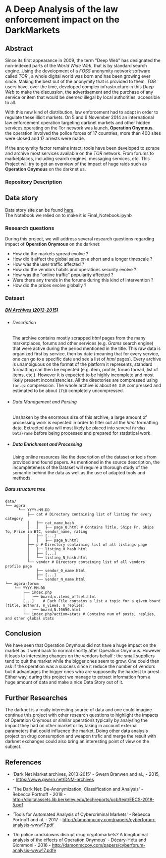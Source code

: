 # A Deep Analysis of the law enforcement impact on the DarkMarkets

## Abstract
Since its first appearance in 2009, the term "Deep Web" has designated the non-indexed parts of the _World Wide Web_, that is by standard search engine. Using the development of a _FOSS_ anonymity network software called _TOR_ , a whole digital world was born and has been growing ever since. Making the best out of the anonymity that is provided to them, _TOR_ users have, over the time, developed complex infrastructure in this _Deep Web_ to make the discussion, the advertisement and the purchase of any service or item that would be deemed illegal by local authorities, accessible to all.

With this new kind of distribution,  law enforcement had to adapt in order to regulate these illicit markets. On 5 and 6 November 2014 an international law enforcement operation targeting darknet markets and other hidden services operating on the Tor network was launch, **Operation Onymous**, the operation involved the police forces of 17 countries, more than 400 sites were closed and 17 arrests were made.

If the anonymity factor remains intact, tools have been developed to scrape and archive most services available on the _TOR_ network. From forums to marketplaces, including search engines, messaging services, etc. This Project will try to get an overview of the impact of huge raids such as **Operation Onymous** on the darknet us.

### Repository Description



## Data story
Data story site can be found [here](https://ada-2019.github.io/Project/).  
The Notebook we relied on to make it is Final_Notebook.ipynb

### Research questions
During this project, we will address several research questions regarding impact of **Operation Onymous** on the darknet:
* How did the markets spread evolve ?
* How did it affect the global sales on a short and a longer timescale ?
* How was the user traffic affected ?
* How did the vendors habits and operations security evolve ?
* How was the "online traffic" popularity affected ?
* Were there any trends in the forums during this kind of intervention ?
* How did the prices evolve globally ?

### Dataset
#####  [_DN Archives (2013-2015)_](https://www.gwern.net/DNM-archives)

  - ###### Description
    The archive contains mostly scrapped _html_ pages from the many marketplaces, forums and other services (e.g. _Grams_ search engine) that were active during the period mentioned in the title. This raw data is organized first by service, then by date (meaning that for every service, one can go to a specific date and see a list of _html_ pages). Every archive is unambiguous on the format of the platform it represents, standard formatting can then be expected (e.g. item, profile, forum thread, list of items, etc.). However it is expected to be highly incomplete and most likely present inconsistencies.  All the directories are compressed using `tar.gz` compression. The whole archive is about `60 GiB` compressed and estimated to be about `1TiB` completely uncompressed.
  - ###### Data Management and Parsing
    Unshaken by the enormous size of this archive, a large amount of processing work is expected in order to filter out all the _html_ formatting data. Extracted data will most likely be placed into several `Pandas DataFrame` before being processed and prepared for statistical work.
  - ##### Data Enrichment and Processing
    Using online resources like the description of the dataset or tools from provided and found papers. As mentioned in the source description, the incompleteness of the Dataset will require a thorough study of the semantic behind the data as well as the use of adapted tools and methods.

##### Data structure tree
```
data/
└── agora
      └── YYYY-MM-DD
          ├── cat # Directory containing list of listing for every category
          │   ├── cat_name_hash
          │   │   ├── page_0.html # Contains Title, Ships Fr. Ships To, Price in BTC, vendor_name, rating
          │   ├── [...]
          │   │   ├── page_N.html
          ├── p # Directory containing list of all listings page
          │   ├── listing_0_hash.html
          │   ├── [...]
          │   └── listing_N_hash.html
          └── vendor # Directory containing list of all vendors profile page
              ├── vendor_0_name.html
              ├── [...]
              └── vendor_N_name.html
└── agora-forum
    └── YYYY-MM-DD
        ├── index.php
        │   ├── board,n.items_offset.html
        [...]    # Each File contains a list a topic for a given board (title, authors, n_views, n_replies)
        │   ├── board,N.10650.html
        └── index.php?action=stats # Contains num of posts, replies, and other global stats

```

## Conclusion
We have seen that Operation Onymous did not have a huge impact on the market as it went back to normal shortly after Operation Onymous. However it leads to interesting changes on the vendors behalf : the small suppliers tend to quit the market while the bigger ones seem to grow. One could then ask if the operation was a success since it reduce the number of vendors but it advantages the bigger ones who are supposedly the hardest to arrest. Either way, during this project we manage to extract information from a huge amount of data and make a nice Data Story out of it.

## Further Researches
The darknet is a really interesting source of data and one could imagine continue this project with other research questions to highlight the impacts of Operation Onymous or similar operations typically by analysing the impact they had on other market or by taking in account external parameters that could influence the market.
Doing other data analysis project on drug consumption and weapon trafic and merge the result with darknet exchanges could also bring an interesting point of view on the subject.


## References
- 'Dark Net Market archives, 2013-2015'
        - Gwern Branwen and al.,
        - 2015,
        - https://www.gwern.net/DNM-archives

- 'The Dark Net: De-Anonymization, Classification and Analysis'
        - Rebecca Portnoff
        - 2018
        - http://digitalassets.lib.berkeley.edu/techreports/ucb/text/EECS-2018-5.pdf

- 'Tools for Automated Analysis of Cybercriminal Markets'
                - Rebecca Portnoff and al.
                - 2017
                - http://damonmccoy.com/papers/cyberforum-analysis-www17.pdf

- 'Do police crackdowns disrupt drug cryptomarkets? A longitudinal analysis of the effects of Operation Onymous'
                - Décary-Hétu and Giommoni
                    - 2016
                    - http://damonmccoy.com/papers/cyberforum-analysis-www17.pdfe 
